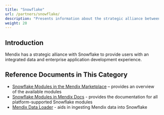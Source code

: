 ```yaml
---
title: "Snowflake"
url: /partners/snowflake/
description: "Presents information about the strategic alliance between Mendix and Snowflake."
weight: 20
---
```


## Introduction

Mendix has a strategic alliance with Snowflake to provide users with an integrated data and enterprise application development experience. 

## Reference Documents in This Category

* [Snowflake Modules in the Mendix Marketplace](https://marketplace.mendix.com/link/category/226) – provides an overview of the available modules
* [Snowflake Modules in Mendix Docs](/appstore/snowflake-modules/) - provides the documentation for all platform-supported Snowflake modules
* [Mendix Data Loader](https://app.snowflake.com/marketplace/listing/GZTDZHHIE0/mendix-mendix-data-loader) - aids in ingesting Mendix data into Snowflake
